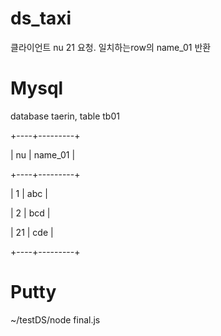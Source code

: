 # ds_taxi

클라이언트 nu 21 요청. 일치하는row의 name_01 반환

# Mysql
database taerin, table tb01

+----+---------+

| nu | name_01 |

+----+---------+

|  1 | abc     |

|  2 | bcd     |

| 21 | cde     |

+----+---------+

# Putty
~/testDS/node final.js
